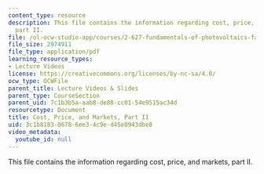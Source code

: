 ```yaml
---
content_type: resource
description: This file contains the information regarding cost, price, and markets,
  part II.
file: /ol-ocw-studio-app/courses/2-627-fundamentals-of-photovoltaics-fall-2013/3c1b818306786ee34c9ed45e0943dbe8_MIT2_627F13_lec18.pdf
file_size: 2974911
file_type: application/pdf
learning_resource_types:
- Lecture Videos
license: https://creativecommons.org/licenses/by-nc-sa/4.0/
ocw_type: OCWFile
parent_title: Lecture Videos & Slides
parent_type: CourseSection
parent_uid: 7c1b3b5a-aab8-de88-cc01-54e9515ac34d
resourcetype: Document
title: Cost, Price, and Markets, Part II
uid: 3c1b8183-0678-6ee3-4c9e-d45e0943dbe8
video_metadata:
  youtube_id: null
---
```

This file contains the information regarding cost, price, and markets, part II.